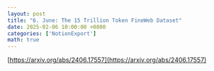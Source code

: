 ```yaml
---
layout: post
title: "6. June: The 15 Trillion Token FineWeb Dataset"
date: 2025-02-06 10:00:00 +0800
categories: ['NotionExport']
math: true
---
```


[https://arxiv.org/abs/2406.17557](https://arxiv.org/abs/2406.17557)
